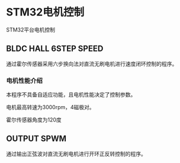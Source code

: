 # STM32电机控制

STM32平台电机控制

## BLDC HALL 6STEP SPEED

通过霍尔传感器采用六步换向法对直流无刷电机进行速度闭环控制的程序。

### 电机性能介绍

本程序不具备自适应功能，且电机性能决定了控制参数。

电机最高转速为3000rpm，4磁极对。

霍尔传感器角度为120度

## OUTPUT SPWM

通过输出正弦波对直流无刷电机进行开环正反转控制的程序。

